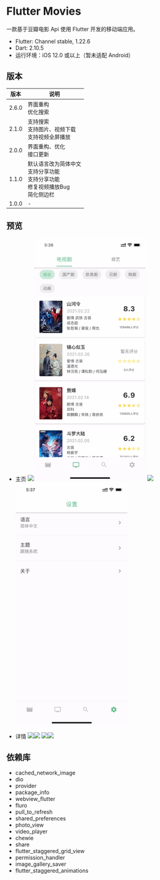 # Flutter Movies
一款基于豆瓣电影 Api 使用 Flutter 开发的移动端应用。
- Flutter: Channel stable, 1.22.6
- Dart: 2.10.5
- 运行环境：iOS 12.0 或以上（暂未适配 Android）

## 版本

| 版本 |  说明 |
| ----  | ---- |
| 2.6.0 | 界面重构<br>优化搜索 |
| 2.1.0 | 支持搜索<br>支持图片、视频下载<br>支持视频全屏播放 |
| 2.0.0 | 界面重构、优化<br>接口更新<br> |
| 1.1.0 | 默认语言改为简体中文<br>支持分享功能<br>支持分享功能<br>修复视频播放Bug<br>简化侧边栏 |
| 1.0.0 | - |


## 预览

- 主页
<img src="previews/1.gif"><img src="previews/2.gif">
<img src="previews/3.gif"><img src="previews/4.gif">

- 详情
<img src="previews/5.gif"><img src="previews/6.gif">
<img src="previews/7.gif"><img src="previews/8.gif">


## 依赖库
- cached_network_image
- dio
- provider
- package_info
- webview_flutter
- fluro
- pull_to_refresh
- shared_preferences
- photo_view
- video_player
- chewie
- share
- flutter_staggered_grid_view
- permission_handler
- image_gallery_saver
- flutter_staggered_animations
